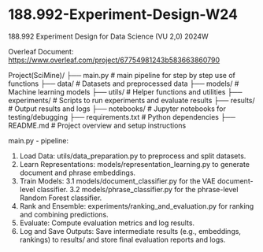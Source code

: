 # 188.992-Experiment-Design-W24
188.992 Experiment Design for Data Science (VU 2,0) 2024W

Overleaf Document:
https://www.overleaf.com/project/67754981243b583663860790


Project(SciMine)/
├── main.py              # main pipeline for step by step use of functions
├── data/                # Datasets and preprocessed data
├── models/              # Machine learning models
├── utils/               # Helper functions and utilities
├── experiments/         # Scripts to run experiments and evaluate results
├── results/             # Output results and logs
├── notebooks/           # Jupyter notebooks for testing/debugging
├── requirements.txt     # Python dependencies
├── README.md            # Project overview and setup instructions


main.py - pipeline:
1. Load Data: utils/data_preparation.py to preprocess and split datasets.
2. Learn Representations: models/representation_learning.py to generate document and phrase embeddings.
3. Train Models:
    3.1 models/document_classifier.py for the VAE document-level classifier.
    3.2 models/phrase_classifier.py for the phrase-level Random Forest classifier.
4. Rank and Ensemble: experiments/ranking_and_evaluation.py for ranking and combining predictions.
5. Evaluate: Compute evaluation metrics and log results.
6. Log and Save Outputs: Save intermediate results (e.g., embeddings, rankings) to results/ and store final evaluation reports and logs.


